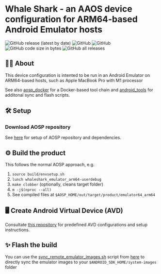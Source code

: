 # Whale Shark - an AAOS device configuration for ARM64-based Android Emulator hosts

![GitHub release (latest by date)](https://img.shields.io/github/v/release/alexanderwolz/android_device_whaleshark_emulator)
![GitHub](https://img.shields.io/badge/arch-arm64v8-orange)
![GitHub](https://img.shields.io/github/license/alexanderwolz/android_device_whaleshark_emulator)
![GitHub code size in bytes](https://img.shields.io/github/languages/code-size/alexanderwolz/android_device_whaleshark_emulator)
![GitHub all releases](https://img.shields.io/github/downloads/alexanderwolz/android_device_whaleshark_emulator/total?color=informational)


## 🧑‍💻 About

This device configuration is intented to be run in an Android Emulator on ARM64-based hosts, such as Apple MacBook Pro with M1 processor

See also [aosp_docker](https://github.com/alexanderwolz/aosp_docker) for a Docker-based tool chain and [android_tools](https://github.com/alexanderwolz/android_device_whaleshark_tools) for additonal sync and flash scripts.


## 🛠️ Setup

### Download AOSP repository

See [here](https://github.com/alexanderwolz/android_device_whaleshark_manifest) for setup of AOSP repository and dependencies.


## ⚙️ Build the product

This follows the normal AOSP approach, e.g.
1. ```source build/envsetup.sh```
2. ```lunch whaleshark_emulator_arm64-userdebug```
3. ```make clobber``` (optionally, cleans target folder)
4. ```m -j$(nproc --all)```
5. See compiled files at ```$AOSP_HOME/out/target/product/emulator64_arm64```

## 🖥️ Create Android Virtual Device (AVD)

Consultate [this repository](https://github.com/alexanderwolz/android_device_whaleshark_tools) for predefined AVD configurations and setup instructions.

## ✨ Flash the build

You can use the [sync_remote_emulator_images.sh](https://github.com/alexanderwolz/android_device_whaleshark_tools/blob/main/bin/sync_remote_emulator_images.sh) script from [here](https://github.com/alexanderwolz/android_device_whaleshark_tools) to directly sync the emulator images to your ```$ANDROID_SDK_HOME/system-images``` folder

